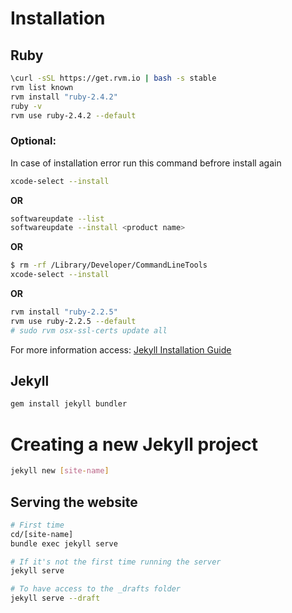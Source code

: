 
# Installation #

## Ruby ##

```bash
\curl -sSL https://get.rvm.io | bash -s stable
rvm list known
rvm install "ruby-2.4.2"
ruby -v
rvm use ruby-2.4.2 --default
```

### Optional: ###

In case of installation error run this command befrore install again
```bash
xcode-select --install
```

**OR**
```bash
softwareupdate --list
softwareupdate --install <product name>
```

**OR**
```bash
$ rm -rf /Library/Developer/CommandLineTools
xcode-select --install
```

**OR**
```bash
rvm install "ruby-2.2.5"
rvm use ruby-2.2.5 --default 
# sudo rvm osx-ssl-certs update all
```

For more information access:
[Jekyll Installation Guide](https://jekyllrb.com/docs/installation/)

## Jekyll ##

```bash
gem install jekyll bundler
```

# Creating a new Jekyll project #

```bash
jekyll new [site-name]
```

## Serving the website ##
```bash
# First time 
cd/[site-name]
bundle exec jekyll serve

# If it's not the first time running the server
jekyll serve

# To have access to the _drafts folder
jekyll serve --draft
```
